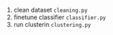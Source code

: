 1. clean dataset `cleaning.py`
2. finetune classifier `classifier.py`
3. run clusterin `clustering.py`